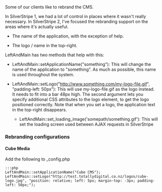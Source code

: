 Some of our clients like to rebrand the CMS.

In SilverStripe 1, we had a lot of control in places where it wasn't really necessary.  In SilverStripe 2, I've focused
the rebranding support on the areas where it's actually useful.


*  The name of the application, with the exception of help.

*  The logo / name in the top-right.

LeftAndMain has two methods that help with this:


*  LeftAndMain::setApplicationName("something"): This will change the name of the application to "something".  As much
as possible, this name is used throughout the system.

*  LeftAndMain::setLogo("http://www.something.com/my-logo-file.gif", "padding-left: 50px"): This will use
my-logo-file.gif as the logo instead.  It needs to fit into a bar 48px high.  The second argument lets you specify
additional CSS attributes to the logo element, to get the logo positioned correctly.  Note that when you set a logo, the
application text in the top-right disappears.
   * LeftAndMain::set_loading_image('somepath/something.gif'): This will set the loading screen used between AJAX
requests in SilverStripe

### Rebranding configurations

#### Cube Media
Add the following to _config.php

	:::php
	LeftAndMain::setApplicationName("Cube CMS");
	LeftAndMain::setLogo("http://test.totallydigital.co.nz/logos/cube-logo.jpg", "position: relative; left: 5px; margin-top: -3px; padding-left: 50px;");

